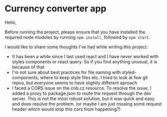 # Currency converter app

Hello,

Before running the project, please ensure that you have installed the required node modules by running `npm install`, followed by `npm start`.

I would like to share some thoughts I've had while writing this   project:

- It has been a while since I last used react and I have never worked with styles components or react query. So if you find anything unusual, it is because of that
- I'm not sure about best practices for file naming with styled-components, where to keep style files etc. I tried to look at few git repos, but everyone seems to have slightly different aproach
- I faced a CORS issue on the cnb.cz resource. To resolve the issue, I added a proxy to package.json to route the request through the dev server. This is not the most robust solution, but it was quick and easy and does resolve the problem. (or maybe I am just missing some request header which would stop this cors from happening?)